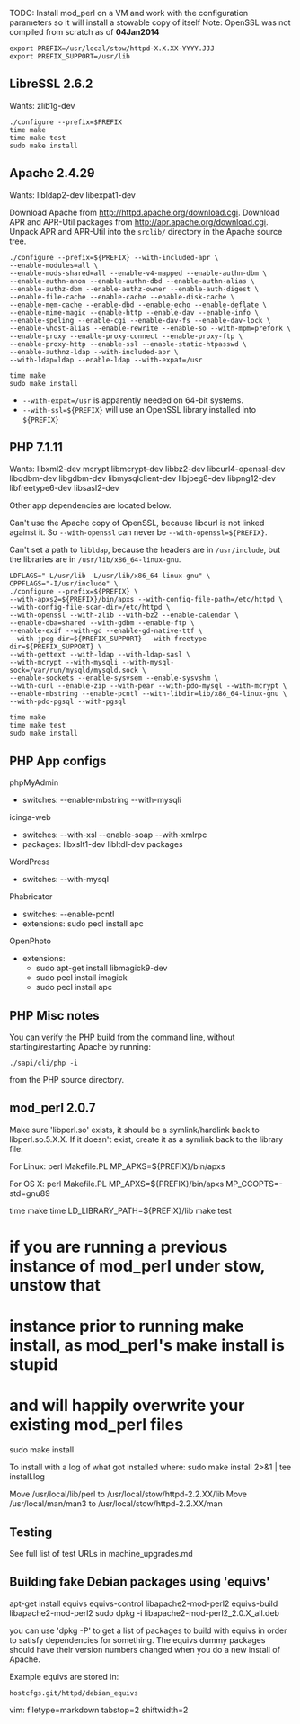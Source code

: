 TODO: Install mod_perl on a VM and work with the configuration parameters so
it will install a stowable copy of itself
Note: OpenSSL was not compiled from scratch as of **04Jan2014**

    export PREFIX=/usr/local/stow/httpd-X.X.XX-YYYY.JJJ
    export PREFIX_SUPPORT=/usr/lib

LibreSSL 2.6.2
--------------
Wants: zlib1g-dev

    ./configure --prefix=$PREFIX
    time make
    time make test
    sudo make install

Apache 2.4.29
-------------
Wants: libldap2-dev libexpat1-dev

Download Apache from http://httpd.apache.org/download.cgi.  Download APR and
APR-Util packages from http://apr.apache.org/download.cgi.  Unpack APR and
APR-Util into the `srclib/` directory in the Apache source tree.


    ./configure --prefix=${PREFIX} --with-included-apr \
    --enable-modules=all \
    --enable-mods-shared=all --enable-v4-mapped --enable-authn-dbm \
    --enable-authn-anon --enable-authn-dbd --enable-authn-alias \
    --enable-authz-dbm --enable-authz-owner --enable-auth-digest \
    --enable-file-cache --enable-cache --enable-disk-cache \
    --enable-mem-cache --enable-dbd --enable-echo --enable-deflate \
    --enable-mime-magic --enable-http --enable-dav --enable-info \
    --enable-speling --enable-cgi --enable-dav-fs --enable-dav-lock \
    --enable-vhost-alias --enable-rewrite --enable-so --with-mpm=prefork \
    --enable-proxy --enable-proxy-connect --enable-proxy-ftp \
    --enable-proxy-http --enable-ssl --enable-static-htpasswd \
    --enable-authnz-ldap --with-included-apr \
    --with-ldap=ldap --enable-ldap --with-expat=/usr

    time make
    sudo make install

- `--with-expat=/usr` is apparently needed on 64-bit systems.
- `--with-ssl=${PREFIX}` will use an OpenSSL library installed into
  `${PREFIX}`

PHP 7.1.11
----------
Wants:  libxml2-dev mcrypt libmcrypt-dev libbz2-dev libcurl4-openssl-dev
        libqdbm-dev libgdbm-dev libmysqlclient-dev libjpeg8-dev
        libpng12-dev libfreetype6-dev libsasl2-dev

Other app dependencies are located below.

Can't use the Apache copy of OpenSSL, because libcurl is not linked against
it.  So `--with-openssl` can never be `--with-openssl=${PREFIX}`.

Can't set a path to `libldap`, because the headers are in `/usr/include`, but
the libraries are in `/usr/lib/x86_64-linux-gnu`.

    LDFLAGS="-L/usr/lib -L/usr/lib/x86_64-linux-gnu" \
    CPPFLAGS="-I/usr/include" \
    ./configure --prefix=${PREFIX} \
    --with-apxs2=${PREFIX}/bin/apxs --with-config-file-path=/etc/httpd \
    --with-config-file-scan-dir=/etc/httpd \
    --with-openssl --with-zlib --with-bz2 --enable-calendar \
    --enable-dba=shared --with-gdbm --enable-ftp \
    --enable-exif --with-gd --enable-gd-native-ttf \
    --with-jpeg-dir=${PREFIX_SUPPORT} --with-freetype-dir=${PREFIX_SUPPORT} \
    --with-gettext --with-ldap --with-ldap-sasl \
    --with-mcrypt --with-mysqli --with-mysql-sock=/var/run/mysqld/mysqld.sock \
    --enable-sockets --enable-sysvsem --enable-sysvshm \
    --with-curl --enable-zip --with-pear --with-pdo-mysql --with-mcrypt \
    --enable-mbstring --enable-pcntl --with-libdir=lib/x86_64-linux-gnu \
    --with-pdo-pgsql --with-pgsql

    time make
    time make test
    sudo make install

PHP App configs
---------------
phpMyAdmin
- switches: --enable-mbstring --with-mysqli

icinga-web
- switches: --with-xsl --enable-soap --with-xmlrpc 
- packages: libxslt1-dev libltdl-dev packages

WordPress
- switches: --with-mysql

Phabricator 
- switches: --enable-pcntl
- extensions: sudo pecl install apc

OpenPhoto 
- extensions:
  - sudo apt-get install libmagick9-dev
  - sudo pecl install imagick
  - sudo pecl install apc

PHP Misc notes
--------------
You can verify the PHP build from the command line, without
starting/restarting Apache by running:

    ./sapi/cli/php -i

from the PHP source directory.

mod_perl 2.0.7
--------------
Make sure 'libperl.so' exists, it should be a symlink/hardlink back to
libperl.so.5.X.X.  If it doesn't exist, create it as a symlink back to the
library file.

For Linux:
perl Makefile.PL MP_APXS=${PREFIX}/bin/apxs 

For OS X:
perl Makefile.PL MP_APXS=${PREFIX}/bin/apxs MP_CCOPTS=-std=gnu89

time make
time LD_LIBRARY_PATH=${PREFIX}/lib make test
# if you are running a previous instance of mod_perl under stow, unstow that
# instance prior to running make install, as mod_perl's make install is stupid
# and will happily overwrite your existing mod_perl files
sudo make install

To install with a log of what got installed where:
sudo make install 2>&1 | tee install.log

Move /usr/local/lib/perl to /usr/local/stow/httpd-2.2.XX/lib
Move /usr/local/man/man3 to /usr/local/stow/httpd-2.2.XX/man

Testing
-------
See full list of test URLs in machine_upgrades.md

Building fake Debian packages using 'equivs'
--------------------------------------------
apt-get install equivs
equivs-control libapache2-mod-perl2
equivs-build libapache2-mod-perl2
sudo dpkg -i libapache2-mod-perl2_2.0.X_all.deb

you can use 'dpkg -P' to get a list of packages to build with equivs in order
to satisfy dependencies for something.  The equivs dummy packages should have
their version numbers changed when you do a new install of Apache.

Example equivs are stored in:

    hostcfgs.git/httpd/debian_equivs

vim: filetype=markdown tabstop=2 shiftwidth=2
